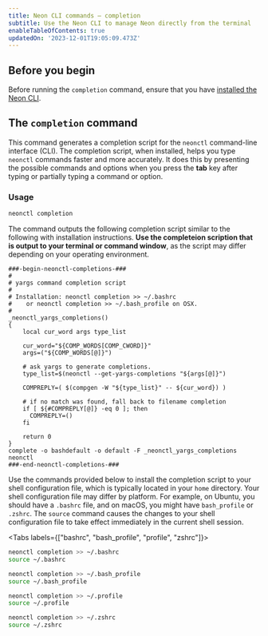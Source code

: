 ```yaml
---
title: Neon CLI commands — completion
subtitle: Use the Neon CLI to manage Neon directly from the terminal
enableTableOfContents: true
updatedOn: '2023-12-01T19:05:09.473Z'
---
```


## Before you begin

Before running the `completion` command, ensure that you have [installed the Neon CLI](/docs/reference/cli-install).

## The `completion` command

This command generates a completion script for the `neonctl` command-line interface (CLI). The completion script, when installed, helps you type `neonctl` commands faster and more accurately. It does this by presenting the possible commands and options when you press the **tab** key after typing or partially typing a command or option.

### Usage

```bash
neonctl completion
```

The command outputs the following completion script similar to the following with installation instructions. **Use the completeion scription that is output to your terminal or command window**, as the script may differ depending on your operating environment. 

```text
###-begin-neonctl-completions-###
#
# yargs command completion script
#
# Installation: neonctl completion >> ~/.bashrc
#    or neonctl completion >> ~/.bash_profile on OSX.
#
_neonctl_yargs_completions()
{
    local cur_word args type_list

    cur_word="${COMP_WORDS[COMP_CWORD]}"
    args=("${COMP_WORDS[@]}")

    # ask yargs to generate completions.
    type_list=$(neonctl --get-yargs-completions "${args[@]}")

    COMPREPLY=( $(compgen -W "${type_list}" -- ${cur_word}) )

    # if no match was found, fall back to filename completion
    if [ ${#COMPREPLY[@]} -eq 0 ]; then
      COMPREPLY=()
    fi

    return 0
}
complete -o bashdefault -o default -F _neonctl_yargs_completions neonctl
###-end-neonctl-completions-###
```

Use the commands provided below to install the completion script to your shell configuration file, which is typically located in your `home` directory. Your shell configuration file may differ by platform. For example, on Ubuntu, you should have a `.bashrc` file, and on macOS, you might have `bash_profile` or `.zshrc`. The `source` command causes the changes to your shell configuration file to take effect immediately in the current shell session. 

<Tabs labels={["bashrc", "bash_profile", "profile", "zshrc"]}>

<TabItem>

```bash
neonctl completion >> ~/.bashrc
source ~/.bashrc
```

</TabItem>

<TabItem>

```bash
neonctl completion >> ~/.bash_profile
source ~/.bash_profile
```

</TabItem>

<TabItem>

```bash
neonctl completion >> ~/.profile
source ~/.profile
```

</TabItem>

<TabItem>

```bash
neonctl completion >> ~/.zshrc
source ~/.zshrc
```

</TabItem>

</Tabs>

<NeedHelp/>
